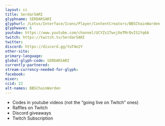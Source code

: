 ```yaml
---
layout: cc
title: SerdarSARI
glyphname: SERDARSARI
glyphurl: /Lotus/Interface/Icons/Player/ContentCreators/BBSChainWarden.png
glyphwave: 6
youtube: https://www.youtube.com/channel/UCYZs1TwxjXeTMrQvIS1Yq6A
twitch: https://twitch.tv/SerdarSARI
twitter:
discord: https://discord.gg/YuT4e2Y
other-site:
primary-language:
global-glyph-code: SERDARSARI
currently-partnered:
stream-currency-needed-for-glyph:
facebook:
mixer:
ccid: 22
alt-names: BBSChainWarden
---
```

* Codes in youtube videos (not the “going live on Twitch” ones)
* Raffles on Twitch
* Discord giveaways
* Twitch Subscription
